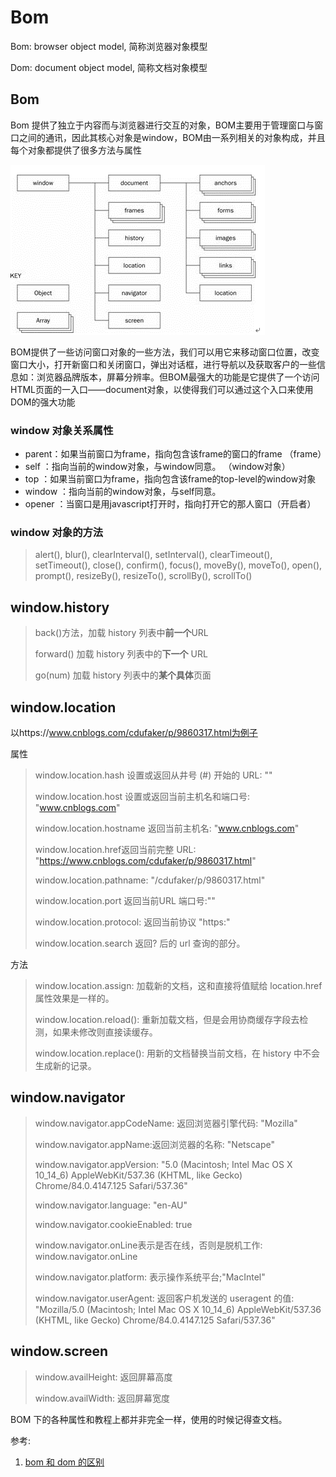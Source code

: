 # Bom 

Bom: browser object model, 简称浏览器对象模型

Dom: document object model, 简称文档对象模型



## Bom

Bom 提供了独立于内容而与浏览器进行交互的对象，BOM主要用于管理窗口与窗口之间的通讯，因此其核心对象是window，BOM由一系列相关的对象构成，并且每个对象都提供了很多方法与属性

![](./img/50.png)

BOM提供了一些访问窗口对象的一些方法，我们可以用它来移动窗口位置，改变窗口大小，打开新窗口和关闭窗口，弹出对话框，进行导航以及获取客户的一些信息如：浏览器品牌版本，屏幕分辨率。但BOM最强大的功能是它提供了一个访问HTML页面的一入口——document对象，以使得我们可以通过这个入口来使用DOM的强大功能

### window 对象关系属性

- parent：如果当前窗口为frame，指向包含该frame的窗口的frame （frame）
- self ：指向当前的window对象，与window同意。 （window对象）
- top ：如果当前窗口为frame，指向包含该frame的top-level的window对象
- window ：指向当前的window对象，与self同意。
- opener ：当窗口是用javascript打开时，指向打开它的那人窗口（开启者）

### window 对象的方法

> alert(), blur(), clearInterval(), setInterval(), clearTimeout(), setTimeout(), close(), confirm(), focus(), moveBy(), moveTo(), open(), prompt(), resizeBy(), resizeTo(), scrollBy(), scrollTo()



## window.history

> back()方法，加载 history 列表中**前一个**URL
>
> forward() 加载 history 列表中的**下一个** URL
>
> go(num) 加载 history 列表中的**某个具体**页面

## window.location

以https://www.cnblogs.com/cdufaker/p/9860317.html为例子

属性

> window.location.hash 设置或返回从井号 (#) 开始的 URL: ""
>
> window.location.host 设置或返回当前主机名和端口号: "www.cnblogs.com"
>
> window.location.hostname 返回当前主机名: "www.cnblogs.com"
>
> window.location.href返回当前完整 URL: "https://www.cnblogs.com/cdufaker/p/9860317.html"
>
> window.location.pathname: "/cdufaker/p/9860317.html"
>
> window.location.port 返回当前URL 端口号:""
>
> window.location.protocol: 返回当前协议 "https:"
>
> window.location.search 返回? 后的 url 查询的部分。

方法

> window.location.assign: 加载新的文档，这和直接将值赋给 location.href属性效果是一样的。
>
> window.location.reload(): 重新加载文档，但是会用协商缓存字段去检测，如果未修改则直接读缓存。
>
> window.location.replace(): 用新的文档替换当前文档，在 history 中不会生成新的记录。



## window.navigator

> window.navigator.appCodeName: 返回浏览器引擎代码: "Mozilla"
>
> window.navigator.appName:返回浏览器的名称: "Netscape"
>
> window.navigator.appVersion: "5.0 (Macintosh; Intel Mac OS X 10_14_6) AppleWebKit/537.36 (KHTML, like Gecko) Chrome/84.0.4147.125 Safari/537.36"
>
> window.navigator.language: "en-AU"
>
> window.navigator.cookieEnabled: true
>
> window.navigator.onLine表示是否在线，否则是脱机工作: window.navigator.onLine
>
> window.navigator.platform: 表示操作系统平台;"MacIntel"
>
> window.navigator.userAgent: 返回客户机发送的 useragent 的值: "Mozilla/5.0 (Macintosh; Intel Mac OS X 10_14_6) AppleWebKit/537.36 (KHTML, like Gecko) Chrome/84.0.4147.125 Safari/537.36"



## window.screen

> window.availHeight: 返回屏幕高度
>
> window.availWidth: 返回屏幕宽度

BOM 下的各种属性和教程上都并非完全一样，使用的时候记得查文档。



参考:

1.  [bom 和 dom 的区别](https://www.cnblogs.com/cdufaker/p/9860317.html)